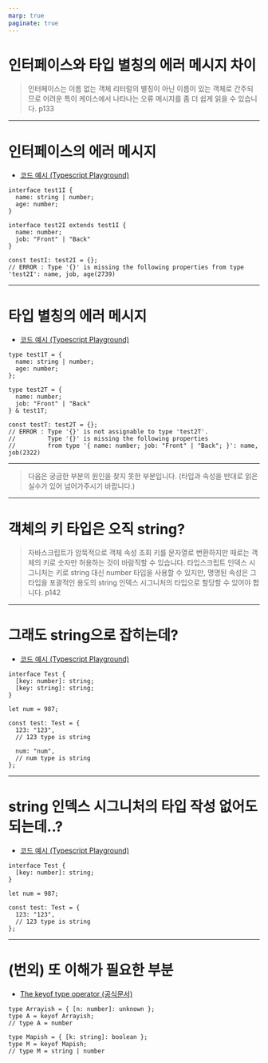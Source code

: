 ```yaml
---
marp: true
paginate: true
---
```


# 인터페이스와 타입 별칭의 에러 메시지 차이

> 인터페이스는 이름 없는 객체 리터럴의 별칭이 아닌 이름이 있는 객체로 간주되므로 어려운 특이 케이스에서 나타나는 오류 메시지를 좀 더 쉽게 읽을 수 있습니다. p133

---

# 인터페이스의 에러 메시지

- [코드 예시 (Typescript Playground)](https://www.typescriptlang.org/play?#code/JYOwLgpgTgZghgYwgAkgZzARgJLIN4BQyyIcAthAFzIZSgDmyAPiQK5kBG0A3EcnPSptOPAgF8CBUJFiIU6MACZcEAB6QQAEzSoIGHPj6kK1EOy5RexAFYB7DtQBEAMSi3wj5skcAhRAGtHcUkEdwxdDGxqBWVkAF58MV4CMABPAAd5PSwAFXjDYmMhWgYvMxFLPgEhcoteJMk0zIilPITCQvIa81EbeydXdzBPFl8AoLFkADIWzBzk0JBwhRzo7MU2xO4gA)

```tsx
interface test1I {
  name: string | number;
  age: number;
}

interface test2I extends test1I {
  name: number;
  job: "Front" | "Back"
}

const testI: test2I = {};
// ERROR : Type '{}' is missing the following properties from type 'test2I': name, job, age(2739)
```

---

# 타입 별칭의 에러 메시지

- [코드 예시 (Typescript Playground)](https://www.typescriptlang.org/play?#code/JYOwLgpgTgZghgYwgAkgZzARgJLIN4BQyyIcAthAFzIZSgDmyAPiQK5kBG0A3EcnPSptOPAgF8CBUJFiIU6MACZcEAB6QQAEzSoIGHPj6kK1EOy5RexAFYB7DtQBEAMSi3wj5skcAhRAGtHcUkEdwxdDGxqBWVkAF58MV4CMABPAAd5PSwAFXjDYmMhWgYvMxFLPgEhcoteJMk0zIilPITCQvIa81EbeydXdzBPFl8AoLFkADIWzBzk0JBwhRzo7MU2xO4gA)

```tsx
type test1T = {
  name: string | number;
  age: number;
};

type test2T = {
  name: number;
  job: "Front" | "Back"
} & test1T;

const testT: test2T = {};
// ERROR : Type '{}' is not assignable to type 'test2T'.
//         Type '{}' is missing the following properties
//         from type '{ name: number; job: "Front" | "Back"; }': name, job(2322)
```

---

> 다음은 궁금한 부분의 원인을 찾지 못한 부분입니다.
> (타입과 속성을 반대로 읽은 실수가 있어 넘어가주시기 바랍니다.)

---

# 객체의 키 타입은 오직 string?

> 자바스크립트가 암묵적으로 객체 속성 조회 키를 문자열로 변환하지만 때로는 객체의 키로 숫자만 허용하는 것이 바람직할 수 있습니다. 타입스크립트 인덱스 시그니처는 키로 string 대신 number 타입을 사용할 수 있지만, 명명된 속성은 그 타입을 포괄적인 용도의 string 인덱스 시그니처의 타입으로 할당할 수 있어야 합니다. p142

---

# 그래도 string으로 잡히는데?

- [코드 예시 (Typescript Playground)](https://www.typescriptlang.org/play?#code/JYOwLgpgTgZghgYwgAgCoQM5mQbwFDKHIDaA1hAJ4BcyIArgLYBG0AujVlKAOYDcBRMpQ5guIbu2Sce-AL548AGwjZ6DZAF5kATgAcAdn54EAexBZkkLDXQWt+IsgCMAJgDMNAOSu3ngDQChAD0Qc7ulhQADijAGFKiPAqOal5q-oHIIbSMEdHIsfFi3HiyQA)

```tsx
interface Test {
  [key: number]: string;
  [key: string]: string;
}

let num = 987;

const test: Test = {
  123: "123",
  // 123 type is string

  num: "num",
  // num type is string
};
```

---

# string 인덱스 시그니처의 타입 작성 없어도 되는데..?

- [코드 예시 (Typescript Playground)](https://www.typescriptlang.org/play?#code/JYOwLgpgTgZghgYwgAgCoQM5mQbwFDKHIDaA1hAJ4BcyIArgLYBG0AujVlKAOYDceAXzx4ANhGz0GyALzIAnAA4A7PzwIA9iCzJIWGum2z8RZAEYATAGYaAcguWbAGgJEA9K7NWdFAA4pgGMicPIJAA)

```tsx
interface Test {
  [key: number]: string;
}

let num = 987;

const test: Test = {
  123: "123",
  // 123 type is string
};
```

---

# (번외) 또 이해가 필요한 부분

- [The keyof type operator (공식문서)](https://www.typescriptlang.org/docs/handbook/2/keyof-types.html#the-keyof-type-operator)

```tsx
type Arrayish = { [n: number]: unknown };
type A = keyof Arrayish;
// type A = number

type Mapish = { [k: string]: boolean };
type M = keyof Mapish;
// type M = string | number
```

